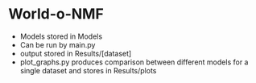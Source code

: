 # World-o-NMF

- Models stored in Models
- Can be run by main.py
- output stored in Results/[dataset]
- plot_graphs.py produces comparison between different models for a single dataset and stores in Results/plots
